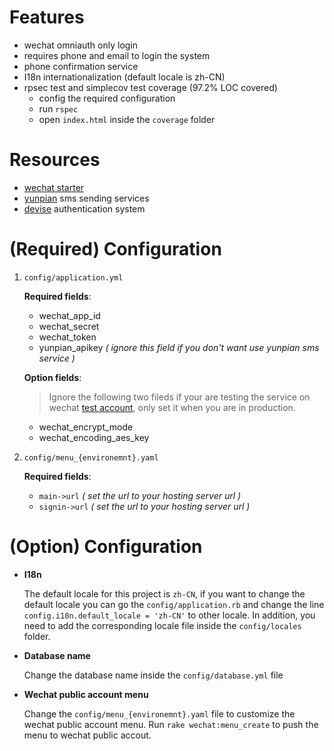 # Features
- wechat omniauth only login
- requires phone and email to login the system
- phone confirmation service
- I18n internationalization (default locale is zh-CN)
- rpsec test and simplecov test coverage (97.2% LOC covered)
    - config the required configuration
    - run `rspec`
    - open `index.html` inside the `coverage` folder

# Resources
- [wechat starter](https://github.com/goofansu/wechat-starter)
- [yunpian](https://www.yunpian.com) sms sending services
- [devise](https://github.com/plataformatec/devise) authentication system

# (Required) Configuration
1. `config/application.yml`
    
    **Required fields**:
    - wechat_app_id
    - wechat_secret
    - wechat_token
    - yunpian_apikey *( ignore this field if you don't 
        want use yunpian sms service )* 

    **Option fields**:

    > Ignore the following two fileds if your are testing the service on wechat
     [test account](http://mp.weixin.qq.com/debug/cgi-bin/sandbox?t=sandbox/login), 
     only set it when you are in production. 

    - wechat_encrypt_mode 
    - wechat_encoding_aes_key

2. `config/menu_{environemnt}.yaml`

    **Required fields**:
    - `main->url` *( set the url to your hosting server url )*
    - `signin->url` *( set the url to your hosting server url )*

# (Option) Configuration
- **I18n**

    The default locale for this project is `zh-CN`, if you want to change the
     default locale you can go the `config/application.rb` and change the line  
     `config.i18n.default_locale = 'zh-CN'` to other locale. In addition, you 
     need to add the corresponding locale file inside the `config/locales` folder.

- **Database name**

    Change the database name inside the `config/database.yml` file

- **Wechat public account menu**

    Change the `config/menu_{environemnt}.yaml` file to customize the wechat 
    public account menu. Run `rake wechat:menu_create` to push the menu to 
    wechat public accout.